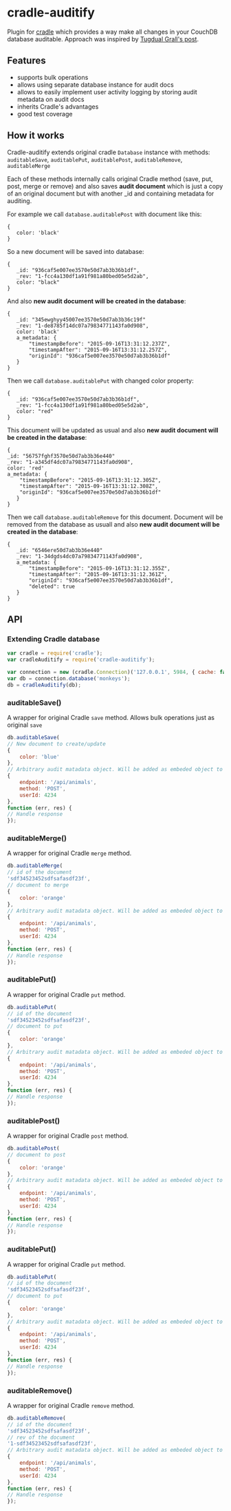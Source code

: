 cradle-auditify
===============

Plugin for [cradle](https://github.com/flatiron/cradle) which provides a way make all changes in your CouchDB database
auditable.
Approach was inspired by [Tugdual Grall's post](http://blog.couchbase.com/how-implement-document-versioning-couchbase).

Features
------------
 - supports bulk operations
 - allows using separate database instance for audit docs
 - allows to easily implement user activity logging by storing audit metadata on audit docs
 - inherits Cradle's advantages
 - good test coverage

How it works
------------

Cradle-auditify extends original cradle ```Database``` instance with methods:
```auditableSave```, ```auditablePut```, ```auditablePost```, ```auditableRemove```, ```auditableMerge```

 Each of these methods internally calls original Cradle method (save, put, post, merge or remove) and also saves
 **audit document** which is just a copy of an original document but with another _id and containing metadata for
 auditing.

 For example we call ```database.auditablePost``` with document like this:

 ```
 {
    color: 'black'
 }
 ```

 So a new document will be saved into database:

 ```
 {
    _id: "936caf5e007ee3570e50d7ab3b36b1df",
    _rev: "1-fcc4a130df1a91f981a80bed05e5d2ab",
    color: "black"
 }
 ```

 And also **new audit document will be created in the database**:

 ```
 {
    _id: "345ewghyy45007ee3570e50d7ab3b36c19f"
    _rev: "1-de8785f14dc07a79834771143fa0d908",
    color: 'black'
    a_metadata: {
        "timestampBefore": "2015-09-16T13:31:12.237Z",
        "timestampAfter": "2015-09-16T13:31:12.257Z",
        "originId": "936caf5e007ee3570e50d7ab3b36b1df"
    }
 }
 ```

 Then we call ```database.auditablePut``` with changed color property:

 ```
 {
    _id: "936caf5e007ee3570e50d7ab3b36b1df",
    _rev: "1-fcc4a130df1a91f981a80bed05e5d2ab",
    color: "red"
 }
 ```

  This document will be updated as usual and also **new audit document will be created in the database**:


 ```
 {
 _id: "56757fghf3570e50d7ab3b36e440"
 _rev: "1-a345df4dc07a79834771143fa0d908",
 color: 'red'
 a_metadata: {
     "timestampBefore": "2015-09-16T13:31:12.305Z",
     "timestampAfter": "2015-09-16T13:31:12.308Z",
     "originId": "936caf5e007ee3570e50d7ab3b36b1df"
    }
}
 ```

  Then we call ```database.auditableRemove``` for this document. Document will be removed from the database as
  usuall and also **new audit document will be created in the database**:

 ```
 {
    _id: "6546ere50d7ab3b36e440"
    _rev: "1-34dgds4dc07a79834771143fa0d908",
    a_metadata: {
        "timestampBefore": "2015-09-16T13:31:12.355Z",
        "timestampAfter": "2015-09-16T13:31:12.361Z",
        "originId": "936caf5e007ee3570e50d7ab3b36b1df",
        "deleted": true
    }
}
 ```

API
---

### Extending Cradle database ###

 ``` js
 var cradle = require('cradle');
 var cradleAuditify = require('cradle-auditify');

 var connection = new (cradle.Connection)('127.0.0.1', 5984, { cache: false });
 var db = connection.database('monkeys');
 db = cradleAuditify(db);
 ```

### auditableSave() ###
 
 A wrapper for original Cradle ```save``` method. Allows bulk operations just as original ```save```

 ``` js
 db.auditableSave(
 // New document to create/update
 {
     color: 'blue'
 },
 // Arbitrary audit matadata object. Will be added as embeded object to audit document. Nullable
 {
     endpoint: '/api/animals',
     method: 'POST',
     userId: 4234
 },
 function (err, res) {
 // Handle response
 });
 ```
 
### auditableMerge() ###
 
 A wrapper for original Cradle ```merge``` method.

 ``` js
 db.auditableMerge(
 // id of the document
 'sdf34523452sdfsafasdf23f',
 // document to merge
 {
     color: 'orange'
 },
 // Arbitrary audit matadata object. Will be added as embeded object to audit document. Nullable
 {
     endpoint: '/api/animals',
     method: 'POST',
     userId: 4234
 },
 function (err, res) {
 // Handle response
 });
 ```
 
### auditablePut() ###
 
 A wrapper for original Cradle ```put``` method.

 ``` js
 db.auditablePut(
 // id of the document
 'sdf34523452sdfsafasdf23f',
 // document to put
 {
     color: 'orange'
 },
 // Arbitrary audit matadata object. Will be added as embeded object to audit document. Nullable
 {
     endpoint: '/api/animals',
     method: 'POST',
     userId: 4234
 },
 function (err, res) {
 // Handle response
 });
 ```
 
### auditablePost() ###
 
 A wrapper for original Cradle ```post``` method.

 ``` js
 db.auditablePost(
 // document to post
 {
     color: 'orange'
 },
 // Arbitrary audit matadata object. Will be added as embeded object to audit document. Nullable
 {
     endpoint: '/api/animals',
     method: 'POST',
     userId: 4234
 },
 function (err, res) {
 // Handle response
 });
 ```
 
### auditablePut() ###
 
 A wrapper for original Cradle ```put``` method.

 ``` js
 db.auditablePut(
 // id of the document
 'sdf34523452sdfsafasdf23f',
 // document to put
 {
     color: 'orange'
 },
 // Arbitrary audit matadata object. Will be added as embeded object to audit document. Nullable
 {
     endpoint: '/api/animals',
     method: 'POST',
     userId: 4234
 },
 function (err, res) {
 // Handle response
 });
 ```
 
### auditableRemove() ###
 
 A wrapper for original Cradle ```remove``` method.

 ``` js
 db.auditableRemove(
 // id of the document
 'sdf34523452sdfsafasdf23f',
 // rev of the document
 '1-sdf34523452sdfsafasdf23f',
 // Arbitrary audit matadata object. Will be added as embeded object to audit document. Nullable
 {
     endpoint: '/api/animals',
     method: 'POST',
     userId: 4234
 },
 function (err, res) {
 // Handle response
 });
 ```
